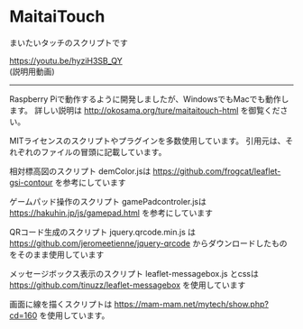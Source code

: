 # MaitaiTouch
まいたいタッチのスクリプトです

https://youtu.be/hyziH3SB_QY  
(説明用動画)

---------------
Raspberry Piで動作するように開発しましたが、WindowsでもMacでも動作します。
詳しい説明は http://okosama.org/ture/maitaitouch-html を御覧ください。

MITライセンスのスクリプトやプラグインを多数使用しています。
引用元は、それぞれのファイルの冒頭に記載しています。

相対標高図のスクリプト demColor.jsは
https://github.com/frogcat/leaflet-gsi-contour
を参考にしています

ゲームパッド操作のスクリプト gamePadcontroler.jsは
https://hakuhin.jp/js/gamepad.html
を参考にしています

QRコード生成のスクリプト jquery.qrcode.min.js は
https://github.com/jeromeetienne/jquery-qrcode
からダウンロードしたものをそのまま使用しています

メッセージボックス表示のスクリプト leaflet-messagebox.js とcssは
https://github.com/tinuzz/leaflet-messagebox
を使用しています

画面に線を描くスクリプトは
https://mam-mam.net/mytech/show.php?cd=160
を使用しています。
